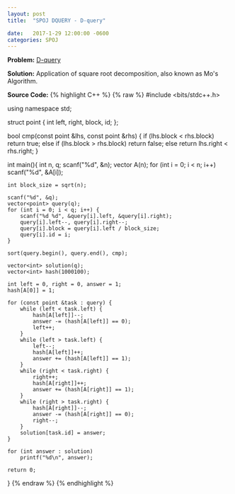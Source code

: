 ```yaml
---
layout: post
title:  "SPOJ DQUERY - D-query"

date:   2017-1-29 12:00:00 -0600
categories: SPOJ
---
```


**Problem:** [D-query]

**Solution:**
Application of square root decomposition, also known as Mo's Algorithm.

**Source Code:**
{% highlight C++ %}
{% raw %}
#include <bits/stdc++.h>

using namespace std;

struct point {
    int left, right, block, id;
};

bool cmp(const point &lhs, const point &rhs) {
    if (lhs.block < rhs.block)
        return true;
    else if (lhs.block > rhs.block)
        return false;
    else
        return lhs.right < rhs.right;
}

int main(){
    int n, q;
    scanf("%d", &n);
    vector<int> A(n);
    for (int i = 0; i < n; i++)
        scanf("%d", &A[i]);

    int block_size = sqrt(n);

    scanf("%d", &q);
    vector<point> query(q);
    for (int i = 0; i < q; i++) {
        scanf("%d %d", &query[i].left, &query[i].right);
        query[i].left--, query[i].right--;
        query[i].block = query[i].left / block_size;
        query[i].id = i;
    }

    sort(query.begin(), query.end(), cmp);

    vector<int> solution(q);
    vector<int> hash(1000100);

    int left = 0, right = 0, answer = 1;
    hash[A[0]] = 1;

    for (const point &task : query) {
        while (left < task.left) {
            hash[A[left]]--;
            answer -= (hash[A[left]] == 0);
            left++;
        }
        while (left > task.left) {
            left--;
            hash[A[left]]++;
            answer += (hash[A[left]] == 1);
        }
        while (right < task.right) {
            right++;
            hash[A[right]]++;
            answer += (hash[A[right]] == 1);
        }
        while (right > task.right) {
            hash[A[right]]--;
            answer -= (hash[A[right]] == 0);
            right--;
        }
        solution[task.id] = answer;
    }

    for (int answer : solution)
        printf("%d\n", answer);

    return 0;
}
{% endraw %}
{% endhighlight %}

[D-query]:http://www.spoj.com/problems/DQUERY/
